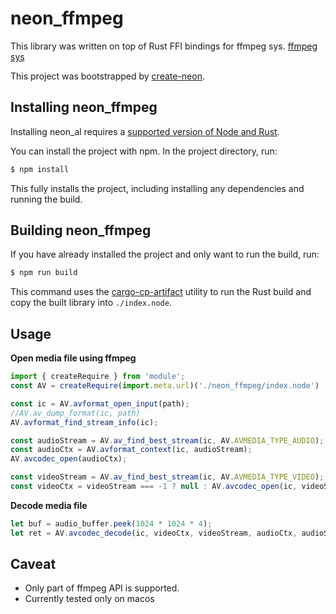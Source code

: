 # neon_ffmpeg
This library was written on top of Rust FFI bindings for ffmpeg sys. [ffmpeg sys](https://github.com/meh/rust-ffmpeg/tree/master/sys) 


This project was bootstrapped by [create-neon](https://www.npmjs.com/package/create-neon).

## Installing neon_ffmpeg

Installing neon_al requires a [supported version of Node and Rust](https://github.com/neon-bindings/neon#platform-support).

You can install the project with npm. In the project directory, run:

```sh
$ npm install
```

This fully installs the project, including installing any dependencies and running the build.

## Building neon_ffmpeg

If you have already installed the project and only want to run the build, run:

```sh
$ npm run build
```

This command uses the [cargo-cp-artifact](https://github.com/neon-bindings/cargo-cp-artifact) utility to run the Rust build and copy the built library into `./index.node`.

## Usage

**Open media file using ffmpeg**
```javascript
import { createRequire } from 'module';
const AV = createRequire(import.meta.url)('./neon_ffmpeg/index.node')

const ic = AV.avformat_open_input(path);
//AV.av_dump_format(ic, path)
AV.avformat_find_stream_info(ic);

const audioStream = AV.av_find_best_stream(ic, AV.AVMEDIA_TYPE_AUDIO);
const audioCtx = AV.avformat_context(ic, audioStream);
AV.avcodec_open(audioCtx);

const videoStream = AV.av_find_best_stream(ic, AV.AVMEDIA_TYPE_VIDEO);
const videoCtx = videoStream === -1 ? null : AV.avcodec_open(ic, videoStream);
```
**Decode media file**
```js
let buf = audio_buffer.peek(1024 * 1024 * 4);
let ret = AV.avcodec_decode(ic, videoCtx, videoStream, audioCtx, audioStream, null, -1, buf);

```


## Caveat
- Only part of ffmpeg API is supported.
- Currently tested only on macos